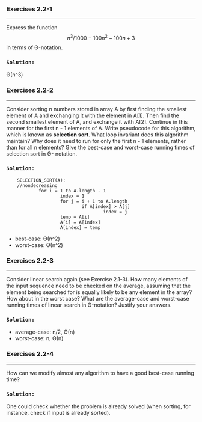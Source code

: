 ### Exercises 2.2-1
***
Express the function $$n^3/1000 - 100n^2 - 100n + 3$$ in terms of Θ-notation.

### `Solution:`
Θ(n^3)


### Exercises 2.2-2
***
Consider sorting n numbers stored in array A by first finding the smallest element of A and exchanging it with the element in A[1]. 
Then find the second smallest element of A, and exchange it with A[2]. Continue in this manner for the first n - 1 elements of A. 
Write pseudocode for this algorithm, which is known as **selection sort**. What loop invariant does this algorithm maintain? 
Why does it need to run for only the first n - 1 elements, rather than for all n elements? Give the best-case and worst-case 
running times of selection sort in Θ- notation.

### `Solution: `
        SELECTION_SORT(A):
        //nondecreasing
                for i = 1 to A.length - 1
                        index = 1
                        for j = i + 1 to A.length
                                if A[index] > A[j]
                                        index = j
                        temp = A[i]
                        A[i] = A[index]
                        A[index] = temp

* best-case: Θ(n^2)
* worst-case: Θ(n^2)


### Exercises 2.2-3
***
Consider linear search again (see Exercise 2.1-3). How many elements of the input sequence need to be checked on the average, assuming that the element being searched for is equally likely to be any element in the array? How about in the worst case? What are the average-case and worst-case running times of linear search in Θ-notation? Justify your answers.

### `Solution: `
* average-case: n/2, Θ(n)
* worst-case: n, Θ(n)

### Exercises 2.2-4
***
How can we modify almost any algorithm to have a good best-case running time?

### `Solution: `
One could check whether the problem is already solved (when sorting, for instance, check if input is already sorted).


